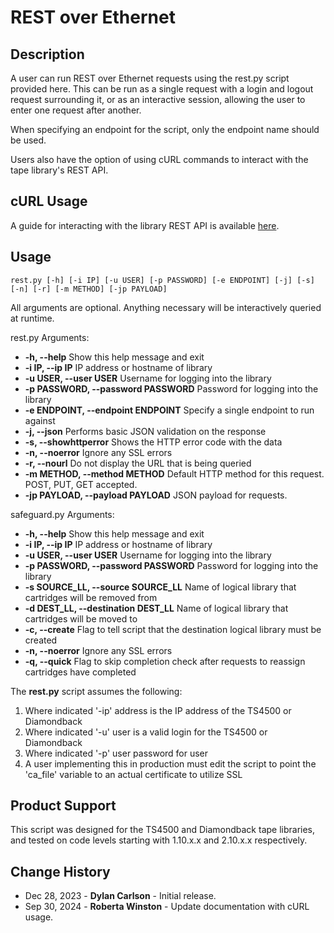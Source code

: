 


<!-- Name of the example script -->
# REST over Ethernet

<!-- Description of what the example script does -->
## Description

A user can run REST over Ethernet requests using the rest.py script provided here.
This can be run as a single request with a login and logout request surrounding it, or as an interactive session, allowing the user to enter one request after another.

When specifying an endpoint for the script, only the endpoint name should be used.

Users also have the option of using cURL commands to interact with the tape library's REST API.

## cURL Usage
A guide for interacting with the library REST API is available [here](roecurl.md).

<!-- Description of how to use the script -->
## Usage

```
rest.py [-h] [-i IP] [-u USER] [-p PASSWORD] [-e ENDPOINT] [-j] [-s] [-n] [-r] [-m METHOD] [-jp PAYLOAD]
```

All arguments are optional. Anything necessary will be interactively queried at runtime.

rest.py Arguments:

  * **-h, --help**                        Show this help message and exit
  * **-i IP, --ip IP**                    IP address or hostname of library
  * **-u USER, --user USER**              Username for logging into the library
  * **-p PASSWORD, --password PASSWORD**  Password for logging into the library
  * **-e ENDPOINT, --endpoint ENDPOINT**  Specify a single endpoint to run against
  * **-j, --json**                        Performs basic JSON validation on the response
  * **-s, --showhttperror**               Shows the HTTP error code with the data
  * **-n, --noerror**                     Ignore any SSL errors
  * **-r, --nourl**                       Do not display the URL that is being queried
  * **-m METHOD, --method METHOD**        Default HTTP method for this request. POST, PUT, GET accepted.
  * **-jp PAYLOAD, --payload PAYLOAD**    JSON payload for requests.

safeguard.py Arguments:
  * **-h, --help**                        Show this help message and exit
  * **-i IP, --ip IP**                    IP address or hostname of library
  * **-u USER, --user USER**              Username for logging into the library
  * **-p PASSWORD, --password PASSWORD**  Password for logging into the library
  * **-s SOURCE_LL, --source SOURCE_LL**  Name of logical library that cartridges will be removed from
  * **-d DEST_LL, --destination DEST_LL** Name of logical library that cartridges will be moved to
  * **-c, --create**                      Flag to tell script that the destination logical library must be created
  * **-n, --noerror**                     Ignore any SSL errors
  * **-q, --quick**                       Flag to skip completion check after requests to reassign cartridges have completed

The **rest.py** script assumes the following:

  1. Where indicated '-ip' address is the IP address of the TS4500 or Diamondback
  2. Where indicated '-u' user is a valid login for the TS4500 or Diamondback
  3. Where indicated '-p' user password for user
  4. A user implementing this in production must edit the script to point the 'ca_file' variable to an actual certificate to utilize SSL


<!-- Show product support information here -->
## Product Support

This script was designed for the TS4500 and Diamondback tape libraries, and tested on code levels starting with 1.10.x.x and 2.10.x.x respectively.

<!-- Change history includes data and one line saying what changed -->
## Change History

  * Dec 28, 2023 - **Dylan Carlson** - Initial release.
  * Sep 30, 2024 - **Roberta Winston** - Update documentation with cURL usage.

